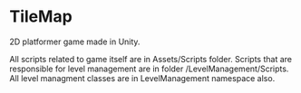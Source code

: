 # TileMap
2D platformer game made in Unity.

All scripts related to game itself are in Assets/Scripts folder. 
Scripts that are responsible for level management are in folder /LevelManagement/Scripts.
All level managment classes are in LevelManagement namespace also.
